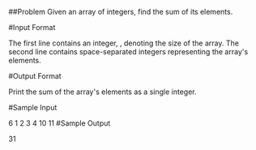 ##Problem
Given an array of integers, find the sum of its elements.

#Input Format

The first line contains an integer, , denoting the size of the array. 
The second line contains  space-separated integers representing the array's elements.

#Output Format

Print the sum of the array's elements as a single integer.

#Sample Input

6
1 2 3 4 10 11
#Sample Output

31